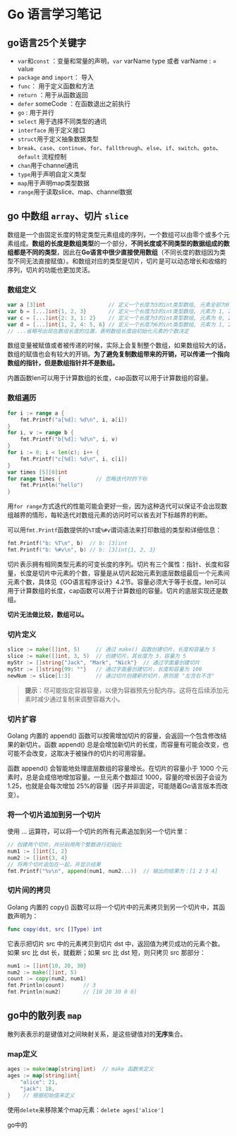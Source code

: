# Go 语言学习笔记

## go语言25个关键字

- `var`和`const` ：变量和常量的声明，`var` varName type  或者 varName : = value
- `package` and `import`： 导入
- `func`： 用于定义函数和方法
- `return` ：用于从函数返回
- `defer` someCode ：在函数退出之前执行
- `go` : 用于并行
- `select` 用于选择不同类型的通讯
- `interface` 用于定义接口
- `struct`用于定义抽象数据类型
- `break`、`case`、`continue`、`for`、`fallthrough`、`else`、`if`、`switch`、`goto`、`default` 流程控制
- `chan`用于channel通讯
- `type`用于声明自定义类型
- `map`用于声明map类型数据
- `range`用于读取slice、map、channel数据

## go 中数组 `array`、切片 `slice`

数组是一个由固定长度的特定类型元素组成的序列，一个数组可以由零个或多个元素组成。**数组的长度是数组类型**的一个部分，**不同长度或不同类型的数据组成的数组都是不同的类型**，因此在**Go语言中很少直接使用数组**（不同长度的数组因为类型不同无法直接赋值）。和数组对应的类型是切片，切片是可以动态增长和收缩的序列，切片的功能也更加灵活。

### 数组定义

```go
var a [3]int                    // 定义一个长度为3的int类型数组, 元素全部为0
var b = [...]int{1, 2, 3}       // 定义一个长度为3的int类型数组, 元素为 1, 2, 3
var c = [...]int{2: 3, 1: 2}    // 定义一个长度为3的int类型数组, 元素为 0, 2, 3
var d = [...]int{1, 2, 4: 5, 6} // 定义一个长度为6的int类型数组, 元素为 1, 2, 0, 0, 5, 6
// ...省略号出现在数组长度的位置，表明数组长度由初始化元素的个数决定
```

数组变量被赋值或者被传递的时候，实际上会复制整个数组，如果数组较大的话，数组的赋值也会有较大的开销。**为了避免复制数组带来的开销，可以传递一个指向数组的指针，但是数组指针并不是数组。**

内置函数len可以用于计算数组的长度，cap函数可以用于计算数组的容量。

### 数组遍历

```go
for i := range a {
	fmt.Printf("a[%d]: %d\n", i, a[i])
}
for i, v := range b {
    fmt.Printf("b[%d]: %d\n", i, v)
}
for i := 0; i < len(c); i++ {
    fmt.Printf("c[%d]: %d\n", i, c[i])
}
var times [5][0]int
for range times {			// 忽略迭代时的下标
    fmt.Println("hello")
}
```

用`for range`方式迭代的性能可能会更好一些，因为这种迭代可以保证不会出现数组越界的情形，每轮迭代对数组元素的访问时可以省去对下标越界的判断。

可以用`fmt.Printf`函数提供的`%T`或`%#v`谓词语法来打印数组的类型和详细信息：

```go
fmt.Printf("b: %T\n", b)  // b: [3]int
fmt.Printf("b: %#v\n", b) // b: [3]int{1, 2, 3}
```

切片表示拥有相同类型元素的可变长度的序列。切片有三个属性：指针、长度和容量，长度是切片中元素的个数，容量是从切片起始元素到底层数组最后一个元素间元素个数，具体见《GO语言程序设计》4.2节。容量必须大于等于长度。len可以用于计算数组的长度，cap函数可以用于计算数组的容量。切片的底层实现还是数组。

**切片无法做比较，数组可以。**

### 切片定义

```go
slice := make([]int, 5)    	// 通过 make() 函数创建切片，长度和容量为 5
slice := make([]int, 3, 5)  // 创建切片，其长度为 3，容量为 5
myStr := []string{"Jack", "Mark", "Nick"}  // 通过字面量创建切片
myStr := []string{99: ""}   // 通过字面量创建切片，长度和容量为 100
newNum := slice[1:3]    	// 通过切片创建新的切片，原则是 "左含右不含"
```

> **提示**：尽可能指定容器容量，以便为容器预先分配内存。这将在后续添加元素时减少通过复制来调整容器大小。

### 切片扩容

Golang 内置的 append() 函数可以按需增加切片的容量，会返回一个包含修改结果的新切片。函数 append() 总是会增加新切片的长度，而容量有可能会改变，也可能不会改变，这取决于被操作的切片的可用容量。

函数 append() 会智能地处理底层数组的容量增长。在切片的容量小于 1000 个元素时，总是会成倍地增加容量。一旦元素个数超过 1000，容量的增长因子会设为 1.25，也就是会每次增加 25%的容量（因子并非固定，可能随着Go语言版本而改变）。

### 将一个切片追加到另一个切片

使用 … 运算符，可以将一个切片的所有元素追加到另一个切片里：

```go
// 创建两个切片，并分别用两个整数进行初始化
num1 := []int{1, 2}
num2 := []int{3, 4}
// 将两个切片追加在一起，并显示结果
fmt.Printf("%v\n", append(num1, num2...))  // 输出的结果为：[1 2 3 4]
```

### 切片间的拷贝

Golang 内置的 copy() 函数可以将一个切片中的元素拷贝到另一个切片中，其函数声明为：

```swift
func copy(dst, src []Type) int
```

它表示把切片 src 中的元素拷贝到切片 dst 中，返回值为拷贝成功的元素个数。如果 src 比 dst 长，就截断；如果 src 比 dst 短，则只拷贝 src 那部分：

```go
num1 := []int{10, 20, 30}
num2 := make([]int, 5)
count := copy(num2, num1)
fmt.Println(count)		// 3
fmt.Println(num2)		// [10 20 30 0 0]
```

## go中的散列表 `map`

散列表表示的是键值对之间映射关系，是这些键值对的**无序**集合。

### map定义

```go
ages := make(map[string]int)  // make 函数来定义
ages := map[string]int{
    "alice": 21,
    "jack": 18,
}    // 根据初始值来定义
```

使用`delete`来移除某个map元素：`delete ages['alice']`

go中的
